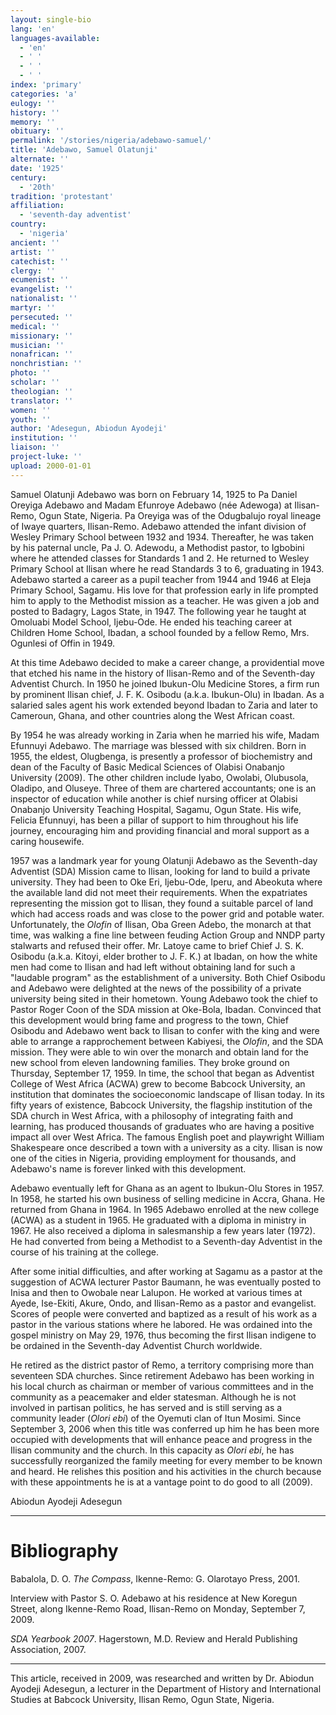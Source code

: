 ```yaml
---
layout: single-bio
lang: 'en'
languages-available:
  - 'en'
  - ' '
  - ' '
  - ' '
index: 'primary'
categories: 'a'
eulogy: ''
history: ''
memory: ''
obituary: ''
permalink: '/stories/nigeria/adebawo-samuel/'
title: 'Adebawo, Samuel Olatunji'
alternate: ''
date: '1925'
century:
  - '20th'
tradition: 'protestant'
affiliation:
  - 'seventh-day adventist'
country:
  - 'nigeria'
ancient: ''
artist: ''
catechist: ''
clergy: ''
ecumenist: ''
evangelist: ''
nationalist: ''
martyr: ''
persecuted: ''
medical: ''
missionary: ''
musician: ''
nonafrican: ''
nonchristian: ''
photo: ''
scholar: ''
theologian: ''
translator: ''
women: ''
youth: ''
author: 'Adesegun, Abiodun Ayodeji'
institution: ''
liaison: ''
project-luke: ''
upload: 2000-01-01
---
```



Samuel Olatunji Adebawo was born on February 14, 1925 to Pa Daniel Oreyiga Adebawo and Madam Efunroye Adebawo (née Adewoga) at Ilisan-Remo, Ogun State, Nigeria.  Pa Oreyiga was of the Odugbalujo royal lineage of Iwaye quarters, Ilisan-Remo. Adebawo attended the infant division of Wesley Primary School between 1932 and 1934. Thereafter, he was taken by his paternal uncle, Pa J. O. Adewodu, a Methodist pastor, to Igbobini where he attended classes for Standards 1 and 2. He returned to Wesley Primary School at Ilisan where he read Standards 3 to 6, graduating in 1943. Adebawo started a career as a pupil teacher  from 1944 and 1946 at Eleja Primary School, Sagamu. His love for that profession early in life prompted him to apply to the Methodist mission as a teacher. He was given a job and posted to Badagry, Lagos State, in 1947. The following year he taught at Omoluabi Model School, Ijebu-Ode. He ended his teaching career at Children Home School, Ibadan, a school founded by a fellow Remo, Mrs. Ogunlesi of Offin in 1949.

At this time Adebawo decided to make a career change, a providential move that etched his name in the history of Ilisan-Remo and of the Seventh-day Adventist Church. In 1950 he joined Ibukun-Olu Medicine Stores, a firm run by prominent Ilisan chief, J. F. K. Osibodu (a.k.a. Ibukun-Olu) in Ibadan. As a salaried sales agent his work extended beyond Ibadan to Zaria and later to Cameroun, Ghana, and other countries along the West African coast.

By 1954 he was already working in Zaria when he married his wife, Madam Efunnuyi Adebawo. The marriage was blessed with six children. Born in 1955, the eldest, Olugbenga, is presently a professor of biochemistry and dean of the Faculty of Basic Medical Sciences of Olabisi Onabanjo University (2009). The other children include Iyabo, Owolabi, Olubusola, Oladipo, and Oluseye. Three of them are chartered accountants; one is an inspector of education while another is chief nursing officer at Olabisi Onabanjo University Teaching Hospital, Sagamu, Ogun State. His wife, Felicia Efunnuyi, has been a pillar of support to him throughout his life journey, encouraging him and providing financial and moral support as a caring housewife.

1957 was a landmark year for young Olatunji Adebawo as the Seventh-day Adventist (SDA) Mission came to Ilisan, looking for land to build a private university. They had been to Oke Eri, Ijebu-Ode, Iperu, and Abeokuta where the available land did not meet their requirements. When the expatriates representing the mission got to Ilisan, they found a suitable parcel of land which had access roads and was close to the power grid and potable water. Unfortunately, the *Olofin* of Ilisan, Oba Green Adebo, the monarch at that time, was walking a fine line between feuding Action Group and NNDP party stalwarts and refused their offer. Mr. Latoye came to brief Chief J. S. K. Osibodu (a.k.a. Kitoyi, elder brother to J. F. K.) at Ibadan, on how the white men had come to Ilisan and had left without obtaining land for such a "laudable program" as the establishment of a university. Both Chief Osibodu and Adebawo were delighted at the news of the possibility of a private university being sited in their hometown. Young Adebawo took the chief to Pastor Roger Coon of the SDA mission at Oke-Bola, Ibadan. Convinced that this development would bring fame and progress to the town, Chief Osibodu and Adebawo went back to Ilisan to confer with the king and were able to arrange a rapprochement between Kabiyesi, the *Olofin*, and the SDA mission. They were able to win over the monarch and obtain land for the new school from eleven landowning families. They broke ground on Thursday, September 17, 1959. In time, the school that began as Adventist College of West Africa (ACWA) grew to become Babcock University, an institution that dominates the socioeconomic landscape of Ilisan today. In its fifty years of existence, Babcock University, the flagship institution of the SDA church in West Africa, with a philosophy of integrating faith and learning, has produced thousands of graduates who are having a positive impact all over West Africa. The famous English poet and playwright William Shakespeare once described a town with a university as a city. Ilisan is now one of the cities in Nigeria, providing employment for thousands, and Adebawo's name is forever linked with this development.

Adebawo eventually left for Ghana as an agent to Ibukun-Olu Stores in 1957. In 1958, he started his own business of selling medicine in Accra, Ghana. He returned from Ghana in 1964. In 1965 Adebawo enrolled at the new college (ACWA) as a student in 1965. He graduated with a diploma in ministry in 1967. He also received a diploma in salesmanship a few years later (1972). He had converted from being a Methodist to a Seventh-day Adventist in the course of his training at the college.

After some initial difficulties, and after working at Sagamu as a pastor at the suggestion of ACWA lecturer Pastor Baumann, he was eventually posted to Inisa and then to Owobale near Lalupon. He worked at various times at Ayede, Ise-Ekiti, Akure, Ondo, and Ilisan-Remo as a pastor and evangelist. Scores of people were converted and baptized as a result of his work as a pastor in the various stations where he labored. He was ordained into the gospel ministry on May 29, 1976, thus becoming the first Ilisan indigene to be ordained in the Seventh-day Adventist Church worldwide.

He retired as the district pastor of Remo, a territory comprising more than seventeen SDA churches. Since retirement Adebawo has been working in his local church as chairman or member of various committees and in the community as a peacemaker and elder statesman. Although he is not involved in partisan politics, he has served and is still serving as a community leader (*Olori ebi*) of the Oyemuti clan of Itun Mosimi. Since September 3, 2006 when this title was conferred up him he has been more occupied with developments that will enhance peace and progress in the Ilisan community and the church. In this capacity as *Olori ebi*, he has successfully reorganized the family meeting for every member to be known and heard.  He relishes this position and his activities in the church because with these appointments he is at a vantage point to do good to all (2009).

Abiodun Ayodeji Adesegun

---

# Bibliography

Babalola, D. O. *The Compass*, Ikenne-Remo: G. Olarotayo Press, 2001.

Interview with Pastor S. O. Adebawo at his residence at New Koregun Street, along Ikenne-Remo Road,  Ilisan-Remo on Monday, September 7, 2009.

*SDA Yearbook 2007*. Hagerstown, M.D. Review and Herald Publishing Association, 2007.

---

This article, received in 2009, was researched and written by Dr. Abiodun Ayodeji Adesegun, a lecturer in the Department of History and International Studies at Babcock University, Ilisan Remo, Ogun State, Nigeria.
